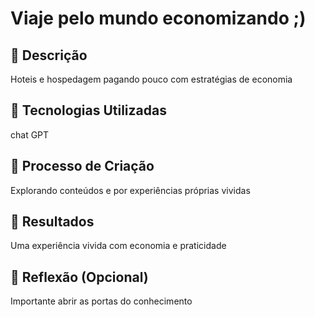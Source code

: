 # Viaje pelo mundo economizando ;)

## 📒 Descrição
Hoteis e hospedagem pagando pouco com estratégias de economia

## 🤖 Tecnologias Utilizadas
chat GPT

## 🧐 Processo de Criação
Explorando conteúdos e por experiências próprias vividas

## 🚀 Resultados
Uma experiência vivida com economia e praticidade

## 💭 Reflexão (Opcional)
Importante abrir as portas do conhecimento
